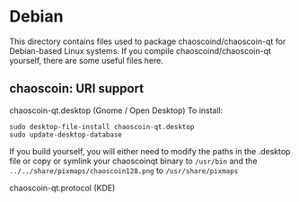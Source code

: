 
Debian
====================
This directory contains files used to package chaoscoind/chaoscoin-qt
for Debian-based Linux systems. If you compile chaoscoind/chaoscoin-qt yourself, there are some useful files here.

## chaoscoin: URI support ##


chaoscoin-qt.desktop  (Gnome / Open Desktop)
To install:

	sudo desktop-file-install chaoscoin-qt.desktop
	sudo update-desktop-database

If you build yourself, you will either need to modify the paths in
the .desktop file or copy or symlink your chaoscoinqt binary to `/usr/bin`
and the `../../share/pixmaps/chaoscoin128.png` to `/usr/share/pixmaps`

chaoscoin-qt.protocol (KDE)

